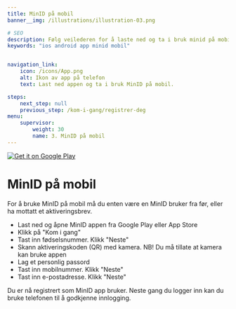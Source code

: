 ```yaml
---
title: MinID på mobil
banner__img: /illustrations/illustration-03.png

# SEO
description: Følg veilederen for å laste ned og ta i bruk minid på mobil
keywords: "ios android app minid mobil"


navigation_link:
    icon: /icons/App.png
    alt: Ikon av app på telefon
    text: Last ned appen og ta i bruk MinID på mobil.

steps:
    next_step: null
    previous_step: /kom-i-gang/registrer-deg
menu:
    supervisor:
        weight: 30
        name: 3. MinID på mobil
---
```


<a href='https://play.google.com/store/apps/details?id=no.digdir.minid.authenticator&pcampaignid=pcampaignidMKT-Other-global-all-co-prtnr-py-PartBadge-Mar2515-1'><img alt='Get it on Google Play' src='https://play.google.com/intl/en_us/badges/static/images/badges/en_badge_web_generic.png'/></a>



# MinID på mobil

For å bruke MinID på mobil må du enten være en MinID bruker fra før, eller ha mottatt et aktiveringsbrev.
- Last ned og åpne MinID appen fra Google Play eller App Store 
- Klikk på "Kom i gang" 
- Tast inn fødselsnummer. Klikk "Neste" 
- Skann aktiveringskoden (QR) med kamera. NB! Du må tillate at kamera kan bruke appen 
- Lag et personlig passord 
- Tast inn mobilnummer. Klikk "Neste" 
- Tast inn e-postadresse. Klikk "Neste" 

Du er nå registrert som MinID app bruker. Neste gang du logger inn kan du bruke telefonen til å godkjenne innlogging.
